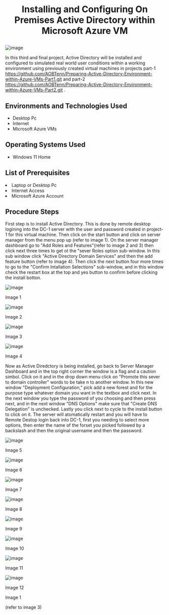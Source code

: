 # <p align="center">Installing and Configuring On Premises Active Directory within Microsoft Azure VM
![image](https://github.com/user-attachments/assets/e4f41676-9505-49cf-82a1-c1ad2d5cf390)


In this third and final project, Active Directory will be installed and configured to simulated real world user conditions within a working environment using previously created virtual machines in projects part-1 https://github.com/AOBTenn/Preparing-Active-Directory-Environment-within-Azure-VMs-Part1.git  and part-2 https://github.com/AOBTenn/Preparing-Active-Directory-Environment-within-Azure-VMs-Part2.git .<br />


<h2>Environments and Technologies Used</h2>

- Desktop Pc
- Internet
- Microsoft Azure VMs 

<h2>Operating Systems Used </h2>

- Windows 11 Home</b>

<h2>List of Prerequisites</h2

- Laptop or Desktop Pc                                                                                                                                 
- Internet Access
- Microsoft Azure Account

<h2>Procedure Steps</h2>

First step is to install Active Directory. This is done by remote desktop logining into the DC-1 server with the user and password created in project-1 for this virtual machine. Then click on the start button and click on server manager from the menu pop up (refer to image 1). On the server manager dashboard go to "Add Roles and Features"(refer to image 2 and 3) then click next three times to get ot the "sever Roles option sub-window. In this sub window click "Active Directory Domain Services" and then the add feature button (refer to image 4). Then click the next button four more times to go to the "Confirm Intallation Selections" sub-window, and in this window check the restart box at the top and yes button to confirm before clicking the install botton.

![image](https://github.com/user-attachments/assets/f96ee540-a3f5-4838-819d-52a921eccd39)
<p>Image 1
</p>

![image](https://github.com/user-attachments/assets/8535b58b-9377-459c-8399-75cfba35310b)
<p>Image 2
</p>

![image](https://github.com/user-attachments/assets/0a6446ac-f122-4815-8850-c18033632abf)
<p>Image 3
</p>

![image](https://github.com/user-attachments/assets/4da2dad9-e086-4376-bb25-527d5b85147c)
<p>Image 4
</p>


Now as Active Diredctory is being installed, go back to Server Manager Dashboard and in the top right corner the window is a flag and a caution  simbol. Click on it and in the drop down menu click on "Promote this sever to domain controller" words  to be take n to  another  window. In this new window "Deployment Configuration," pick add a new forest and for the purpose type whatever domain you want in the textbox and click next. In the next window you type the password of you choosing and then press next, and in the next window "DNS Options" make sure that "Create DNS Delegation" is unchecked. Lastly you click next to cycle to the install button to click on it. The server will atomatically restart and you will have to Remote Destop login back into DC-1, first you needing to select more options, then enter the name of the forset you picked followed by a backslash and then the original username and then the password. 

![image](https://github.com/user-attachments/assets/370321dd-1b99-411e-b572-6a338c15806c)
<p>Image 5
</p>

![image](https://github.com/user-attachments/assets/8a72ba4f-d1ad-48e6-ab42-0e69c90cb757)
<p>Image 6
</p>

![image](https://github.com/user-attachments/assets/0da27eb7-dfe0-4cea-93ef-09557cf8261e)
<p>Image 7
</p>

![image](https://github.com/user-attachments/assets/9d314823-9ff3-4474-85ef-54f025fbc44e)
<p>Image 8
</p>


![image](https://github.com/user-attachments/assets/7dfe46d9-296e-4425-bfa1-803c1ef2d76d)
<p>Image 9
</p>

![image](https://github.com/user-attachments/assets/53c58aa7-86e6-4e30-b487-89142778f068)
<p>Image 10
</p>

![image](https://github.com/user-attachments/assets/e4b4cd22-c26d-4215-b073-d3048ec58e42)
<p>Image 11
</p>

![image](https://github.com/user-attachments/assets/264cb0cd-abf7-4e12-8ca0-ffc10c11c394)
<p>Image 12
</p>






<p>Image 1
</p>


(refer to image 3)

